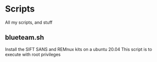 # Scripts
All my scripts, and stuff


##  blueteam.sh

Install the SIFT SANS and REMnux kits on a ubuntu 20.04
This script is to execute with root privileges

